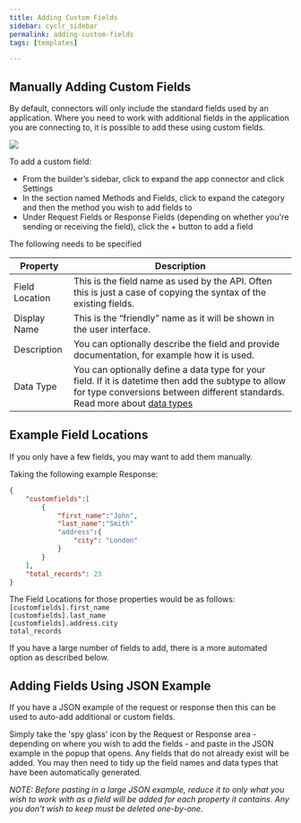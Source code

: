 ```yaml
---
title: Adding Custom Fields
sidebar: cyclr_sidebar
permalink: adding-custom-fields
tags: [templates]

---
```


## Manually Adding Custom Fields

By default, connectors will only include the standard fields used by an application. Where you need to work with additional fields in the application you are connecting to, it is possible to add these using custom fields.

![](./images/connector-custom-field.gif)

To add a custom field:

*   From the builder’s sidebar, click to expand the app connector and click Settings
*   In the section named Methods and Fields, click to expand the category and then the method you wish to add fields to
*   Under Request Fields or Response Fields (depending on whether you're sending or receiving the field), click the + button to add a field

The following needs to be specified

| Property | Description |
| --- | --- |
| Field Location | This is the field name as used by the API. Often this is just a case of copying the syntax of the existing fields. |
| Display Name | This is the “friendly” name as it will be shown in the user interface. |
| Description | You can optionally describe the field and provide documentation, for example how it is used. |
| Data Type | You can optionally define a data type for your field.  If it is datetime then add the subtype to allow for type conversions between different standards. Read more about [data types](./data-types)|

## Example Field Locations

If you only have a few fields, you may want to add them manually.

Taking the following example Response:

```JSON
{
    "customfields":[
        {
            "first_name":"John",
            "last_name":"Smith"
            "address":{
                "city": "London"
            }
        }
    ],
    "total_records": 23
}
```

The Field Locations for those properties would be as follows:<br>
``[customfields].first_name``<br>
``[customfields].last_name``<br>
``[customfields].address.city``<br>
``total_records``

If you have a large number of fields to add, there is a more automated option as described below.

## Adding Fields Using JSON Example

If you have a JSON example of the request or response then this can be used to auto-add additional or custom fields.

Simply take the 'spy glass' icon by the Request or Response area - depending on where you wish to add the fields - and paste in the JSON example in the popup that opens.  Any fields that do not already exist will be added.  You may then need to tidy up the field names and data types that have been automatically generated.

*NOTE: Before pasting in a large JSON example, reduce it to only what you wish to work with as a field will be added for each property it contains. Any you don't wish to keep must be deleted one-by-one.*
